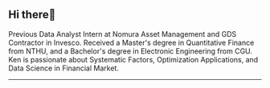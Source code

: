<!--
**KenChiang1997/KenChiang1997** is a ✨ _special_ ✨ repository because its `README.md` (this file) appears on your GitHub profile.

- 🔭 I’m currently working on ...
- 🌱 I’m currently learning ...
- 👯 I’m looking to collaborate on ...
- 🤔 I’m looking for help with ...
- 💬 Ask me about ...
- 📫 How to reach me: ...
- 😄 Pronouns: ...
- ⚡ Fun fact: ...
-->

<h2 align="left">Hi there👋</h2>
Previous Data Analyst Intern at Nomura Asset Management and GDS Contractor in Invesco. Received a Master's degree in Quantitative Finance from NTHU, and a Bachelor's degree in Electronic Engineering from CGU. Ken is passionate about Systematic Factors, Optimization Applications, and Data Science in Financial Market.

---

